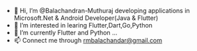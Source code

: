 - 👋 Hi, I’m @Balachandran-Muthuraj developing applications in Microsoft.Net & Android Developer(Java & Flutter)
- 👀 I’m interested in learing Flutter,Dart,Go,Python
- 🌱 I’m currently Flutter and Python ...
- 📫 Connect me through rmbalachandar@gmail.com

<!---
Balachandran-Muthuraj/Balachandran-Muthuraj is a ✨ special ✨ repository because its `README.md` (this file) appears on your GitHub profile.
You can click the Preview link to take a look at your changes.
--->
